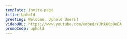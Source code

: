 ```yaml
---
template: invite-page
title: Uphold
greeting: Welcome, Uphold Users!
videoURL: https://www.youtube.com/embed/YJKkH0pOeEA
promoCode: uphold
---
```


